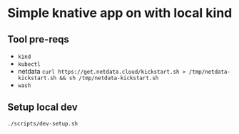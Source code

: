 # Simple knative app on with local kind

## Tool pre-reqs

- `kind`
- `kubectl`
- netdata `curl https://get.netdata.cloud/kickstart.sh > /tmp/netdata-kickstart.sh && sh /tmp/netdata-kickstart.sh`
- `wash`

## Setup local dev

```bash
./scripts/dev-setup.sh
```
